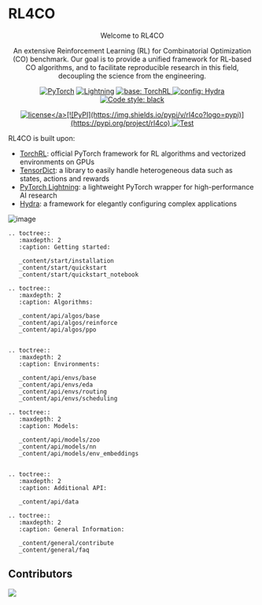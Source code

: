 # RL4CO

<div align="center">
<p id="mainpage-title">Welcome to RL4CO</p>

An extensive Reinforcement Learning (RL) for Combinatorial Optimization (CO) benchmark. Our goal is to provide a unified framework for RL-based CO algorithms, and to facilitate reproducible research in this field, decoupling the science from the engineering.

<a href="https://pytorch.org/get-started/locally/"><img class="badge-tag" alt="PyTorch" src="https://img.shields.io/badge/PyTorch-ee4c2c?logo=pytorch&logoColor=white"></a>
<a href="https://pytorchlightning.ai/"><img alt="Lightning" src="https://img.shields.io/badge/-Lightning-792ee5?logo=pytorchlightning&logoColor=white"></a>
<a href="https://github.com/pytorch/rl"><img alt="base: TorchRL" src="https://img.shields.io/badge/base-TorchRL-red">
<a href="https://hydra.cc/"><img alt="config: Hydra" src="https://img.shields.io/badge/config-Hydra-89b8cd"></a> [![Code style: black](https://img.shields.io/badge/code%20style-black-000000.svg)](https://github.com/psf/black)

<a href="https://github.com/kaist-silab/rl4co/blob/main/LICENSE">![license](https://img.shields.io/badge/license-Apache%202.0-green.svg?)</a>[![PyPI](https://img.shields.io/pypi/v/rl4co?logo=pypi)](https://pypi.org/project/rl4co)
[![Test](https://github.com/kaist-silab/rl4co/actions/workflows/tests.yml/badge.svg)](https://github.com/kaist-silab/rl4co/actions/workflows/tests.yml)

</div>


RL4CO is built upon:
- [TorchRL](https://github.com/pytorch/rl): official PyTorch framework for RL algorithms and vectorized environments on GPUs
- [TensorDict](https://github.com/pytorch-labs/tensordict): a library to easily handle heterogeneous data such as states, actions and rewards
- [PyTorch Lightning](https://github.com/Lightning-AI/lightning): a lightweight PyTorch wrapper for high-performance AI research
- [Hydra](https://github.com/facebookresearch/hydra): a framework for elegantly configuring complex applications

<img class="full-img" alt="image" src="https://github.com/kaist-silab/rl4co/assets/48984123/0db4efdd-1c93-4991-8f09-f3c6c1f35d60">



```{eval-rst}
.. toctree::
   :maxdepth: 2
   :caption: Getting started:

   _content/start/installation
   _content/start/quickstart
   _content/start/quickstart_notebook

.. toctree::
   :maxdepth: 2
   :caption: Algorithms:

   _content/api/algos/base
   _content/api/algos/reinforce
   _content/api/algos/ppo


.. toctree::
   :maxdepth: 2
   :caption: Environments:

   _content/api/envs/base
   _content/api/envs/eda
   _content/api/envs/routing
   _content/api/envs/scheduling

.. toctree::
   :maxdepth: 2
   :caption: Models:

   _content/api/models/zoo
   _content/api/models/nn
   _content/api/models/env_embeddings


.. toctree::
   :maxdepth: 2
   :caption: Additional API:

   _content/api/data

.. toctree::
   :maxdepth: 2
   :caption: General Information:

   _content/general/contribute
   _content/general/faq
```


## Contributors
<a href="https://github.com/kaist-silab/rl4co/graphs/contributors">
  <img src="https://contrib.rocks/image?repo=kaist-silab/rl4co" />
</a>
